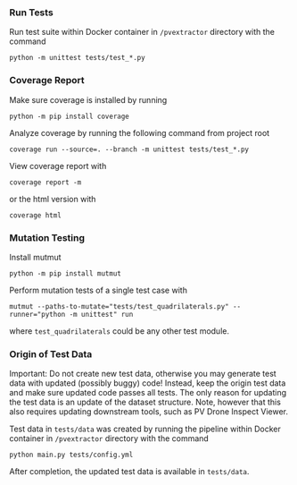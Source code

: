 ### Run Tests

Run test suite within Docker container in `/pvextractor` directory with the command
```
python -m unittest tests/test_*.py
```

### Coverage Report

Make sure coverage is installed by running
```
python -m pip install coverage
```

Analyze coverage by running the following command from project root
```
coverage run --source=. --branch -m unittest tests/test_*.py
```

View coverage report with
```
coverage report -m
```
or the html version with
```
coverage html
```

### Mutation Testing

Install mutmut
```
python -m pip install mutmut
```

Perform mutation tests of a single test case with
```
mutmut --paths-to-mutate="tests/test_quadrilaterals.py" --runner="python -m unittest" run
```
where `test_quadrilaterals` could be any other test module.

### Origin of Test Data

Important: Do not create new test data, otherwise you may generate test data with updated (possibly buggy) code! Instead, keep the origin test data and make sure updated code passes all tests. The only reason for updating the test data is an update of the dataset structure. Note, however that this also requires updating downstream tools, such as PV Drone Inspect Viewer.

Test data in `tests/data` was created by running the pipeline within Docker container in `/pvextractor` directory with the command
```
python main.py tests/config.yml
```
After completion, the updated test data is available in `tests/data`.

